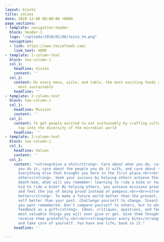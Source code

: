 ```yaml
---
layout: blocks
title: values
date: 2020-12-08 08:00:00 +0000
page_sections:
- template: navigation-header
  block: header-1
  logo: "/uploads/2020/02/08/tezza_tm.png"
  navigation:
  - link: https://www.tezzafoods.com/
    link_text: HOME
- template: 2-column-text
  block: two-column-1
  col_1:
    headline: Vision
    content: ''
  col_2:
    content: On every menu, aisle, and table, the most exciting foods are also the
      most sustainable
    headline: ''
- template: 2-column-text
  block: two-column-1
  col_1:
    headline: Mission
    content: ''
  col_2:
    content: To get people excited to eat sustainably by crafting cultured foods that
      tap into the diversity of the microbial world
    headline: ''
- template: 2-column-text
  block: two-column-1
  col_1:
    headline: Values
    content: ''
  col_2:
    content: "<strong>Give a shit</strong>. Care about what you do, care about how
      you do it, care about the people you do it with, and care about the planet and
      everything else that brought you here in the first place.<br><br><strong>Empower
      others</strong>. Seek your success by helping others achieve theirs. On your
      death-bed, what will you remember: learning to ride a bike or teaching your
      kid to ride a bike? By helping others, you achieve missions greater than yourself
      and feel the joy of being proud instead of pompous.<br><br><strong>Strive for
      better</strong>. To make a future world better than the present, make your present
      self better than your past. Challenge yourself to change. Invest in the person
      you want remembered. Don’t compare yourself to others, but to who you were yesterday.<br><br><strong>Treat
      feedback as a gift</strong>. Ideas, critiques, questions, and feelings are the
      most valuable things you will ever give or get. Give them thoughtfully, and
      receive them gratefully.<br><br><strong>Savor every bite</strong>. Have fun
      and take care of yourself. You have one life; bask in it."
    headline: ''

---
```

